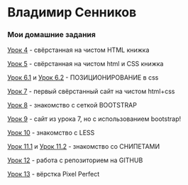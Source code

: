 # Владимир Сенников
### Мои домашние задания

[Урок 4](https://se-vladimir.github.io/Lesson_4/ "Описание") - свёрстанная на чистом HTML книжка

[Урок 5](https://se-vladimir.github.io/Lesson_5/ "Описание") - свёрстанная на чистом html и CSS книжка

[Урок 6.1](Se-Vladimir.github.io/Lesson_6.1/ "Описание") и [Урок 6.2](Se-Vladimir.github.io/Lesson_6.2/ "Описание") - ПОЗИЦИОНИРОВАНИЕ в css

[Урок 7](Se-Vladimir.github.io/Lesson_7/src/ "Описание") - первый свёрстанный сайт на чистом html+css

[Урок 8](Se-Vladimir.github.io/Lesson_8/src/ "Описание") - знакомство с сеткой BOOTSTRAP

[Урок 9](Se-Vladimir.github.io/Lesson_9/src/ "Описание") - сайт из урока 7, но с использованием bootstrap!

[Урок 10](Se-Vladimir.github.io/Lesson_10/a527f818f90ad4e9d7a81b83db16317c.less "Описание") - знакомство с LESS

[Урок 11.1](https://se-vladimir.github.io/Lesson_11/Screenshot_1.png "Описание") и [Урок 11.2](https://se-vladimir.github.io/Lesson_11/Screenshot_2.png "Описание") - знакомство со СНИПЕТАМИ

[Урок 12](Se-Vladimir.github.io/Lesson_12/text.txt "Описание") - работа с репозиторием на GITHUB

[Урок 13](Se-Vladimir.github.io/Lesson_13/src/ "Описание") - вёрстка Pixel Perfect
